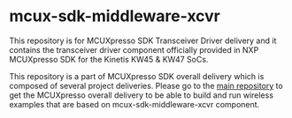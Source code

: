 # mcux-sdk-middleware-xcvr

This repository is for MCUXpresso SDK Transceiver Driver delivery and it contains the transceiver driver component officially provided in 
NXP MCUXpresso SDK for the Kinetis KW45 & KW47 SoCs. 

This repository is a part of MCUXpresso SDK overall delivery which is composed of several project deliveries. Please go to the [main repository](https://github.com/nxp-mcuxpresso/mcux-sdk) to get the MCUXpresso overall delivery to be able to build and run wireless examples that are based on mcux-sdk-middleware-xcvr component.